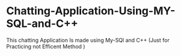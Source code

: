 # Chatting-Application-Using-MY-SQL-and-C++
 This chatting Application Is made using My-SQl and C++ (Just for Practicing not Efficent Method )

